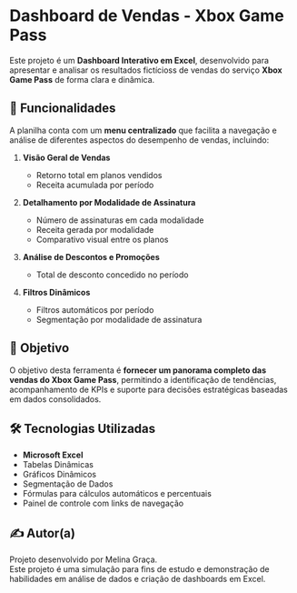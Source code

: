 # Dashboard de Vendas - Xbox Game Pass

Este projeto é um **Dashboard Interativo em Excel**, desenvolvido para apresentar e analisar os resultados fictícioss de vendas do serviço **Xbox Game Pass** de forma clara e dinâmica.

## 📌 Funcionalidades

A planilha conta com um **menu centralizado** que facilita a navegação e análise de diferentes aspectos do desempenho de vendas, incluindo:

1. **Visão Geral de Vendas**
   - Retorno total em planos vendidos
   - Receita acumulada por período

2. **Detalhamento por Modalidade de Assinatura**
   - Número de assinaturas em cada modalidade 
   - Receita gerada por modalidade
   - Comparativo visual entre os planos

3. **Análise de Descontos e Promoções**
   - Total de desconto concedido no período

4. **Filtros Dinâmicos**
   - Filtros automáticos por período
   - Segmentação por modalidade de assinatura

## 🎯 Objetivo

O objetivo desta ferramenta é **fornecer um panorama completo das vendas do Xbox Game Pass**, permitindo a identificação de tendências, acompanhamento de KPIs e suporte para decisões estratégicas baseadas em dados consolidados.

## 🛠️ Tecnologias Utilizadas

- **Microsoft Excel**
- Tabelas Dinâmicas
- Gráficos Dinâmicos
- Segmentação de Dados
- Fórmulas para cálculos automáticos e percentuais
- Painel de controle com links de navegação


## ✍️ Autor(a)

Projeto desenvolvido por Melina Graça.  
Este projeto é uma simulação para fins de estudo e demonstração de habilidades em análise de dados e criação de dashboards em Excel.

